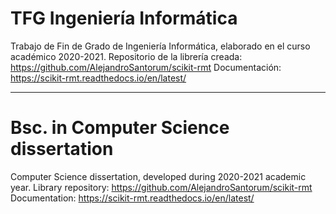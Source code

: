 # TFG Ingeniería Informática
Trabajo de Fin de Grado de Ingeniería Informática, elaborado en el curso académico 2020-2021.
Repositorio de la librería creada: <https://github.com/AlejandroSantorum/scikit-rmt>
Documentación: <https://scikit-rmt.readthedocs.io/en/latest/>

-----------------------------------------------------
# Bsc. in Computer Science dissertation
Computer Science dissertation, developed during 2020-2021 academic year.
Library repository: <https://github.com/AlejandroSantorum/scikit-rmt>
Documentation: <https://scikit-rmt.readthedocs.io/en/latest/>